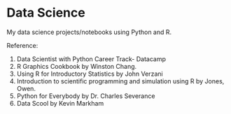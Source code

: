 # Data Science
My data science projects/notebooks using Python and R.


Reference:
1. Data Scientist with Python Career Track- Datacamp
2. R Graphics Cookbook by Winston Chang.
3. Using R for Introductory Statistics by John Verzani
4. Introduction to scientific programming and simulation using R by Jones, Owen.
5. Python for Everybody by Dr. Charles Severance
6. Data Scool by Kevin Markham
